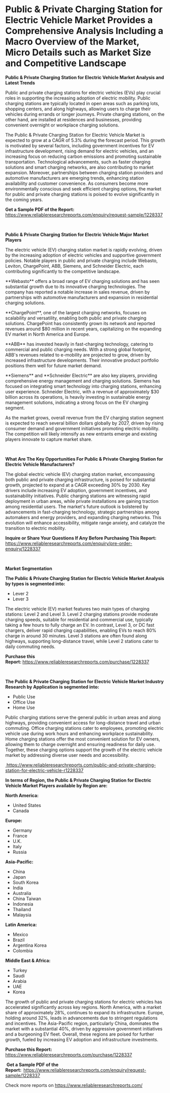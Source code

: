 <p><h1>Public & Private Charging Station for Electric Vehicle Market Provides a Comprehensive Analysis Including a Macro Overview of the Market, Micro Details such as Market Size and Competitive Landscape</h1></p><p><strong>Public & Private Charging Station for Electric Vehicle Market Analysis and Latest Trends</strong></p>
<p><p>Public and private charging stations for electric vehicles (EVs) play crucial roles in supporting the increasing adoption of electric mobility. Public charging stations are typically located in open areas such as parking lots, shopping centers, and along highways, allowing users to charge their vehicles during errands or longer journeys. Private charging stations, on the other hand, are installed at residences and businesses, providing convenient overnight or workplace charging solutions.</p><p>The Public & Private Charging Station for Electric Vehicle Market is expected to grow at a CAGR of 5.3% during the forecast period. This growth is motivated by several factors, including government incentives for EV infrastructure development, rising demand for electric vehicles, and an increasing focus on reducing carbon emissions and promoting sustainable transportation. Technological advancements, such as faster charging solutions and smart charging networks, are also contributing to market expansion. Moreover, partnerships between charging station providers and automotive manufacturers are emerging trends, enhancing station availability and customer convenience. As consumers become more environmentally conscious and seek efficient charging options, the market for public and private charging stations is poised to evolve significantly in the coming years.</p></p>
<p><strong>Get a Sample PDF of the Report:&nbsp;</strong> <a href="https://www.reliableresearchreports.com/enquiry/request-sample/1228337?utm_campaign=41&utm_medium=2&utm_source=Github&utm_content=ia&utm_term=27022025&utm_id=public-private-charging-station-for-electric-vehicle">https://www.reliableresearchreports.com/enquiry/request-sample/1228337</a></p>
<p>&nbsp;</p>
<p><strong>Public & Private Charging Station for Electric Vehicle Major Market Players</strong></p>
<p><p>The electric vehicle (EV) charging station market is rapidly evolving, driven by the increasing adoption of electric vehicles and supportive government policies. Notable players in public and private charging include Webasto, Leviton, ChargePoint, ABB, Siemens, and Schneider Electric, each contributing significantly to the competitive landscape.</p><p>**Webasto** offers a broad range of EV charging solutions and has seen substantial growth due to its innovative charging technologies. The company has reported a notable increase in sales revenue, driven by partnerships with automotive manufacturers and expansion in residential charging solutions.</p><p>**ChargePoint**, one of the largest charging networks, focuses on scalability and versatility, enabling both public and private charging solutions. ChargePoint has consistently grown its network and reported revenues around $80 million in recent years, capitalizing on the expanding EV market in North America and Europe.</p><p>**ABB** has invested heavily in fast-charging technology, catering to commercial and public charging needs. With a strong global footprint, ABB's revenues related to e-mobility are projected to grow, driven by increased infrastructure developments. Their innovative product portfolio positions them well for future market demand.</p><p>**Siemens** and **Schneider Electric** are also key players, providing comprehensive energy management and charging solutions. Siemens has focused on integrating smart technology into charging stations, enhancing user experience. Schneider Electric, with a revenue of approximately $30 billion across its operations, is heavily investing in sustainable energy management solutions, indicating a strong focus on the EV charging segment.</p><p>As the market grows, overall revenue from the EV charging station segment is expected to reach several billion dollars globally by 2027, driven by rising consumer demand and government initiatives promoting electric mobility. The competition will likely intensify as new entrants emerge and existing players innovate to capture market share.</p></p>
<p>&nbsp;</p>
<p><strong>What Are The Key Opportunities For Public & Private Charging Station for Electric Vehicle Manufacturers?</strong></p>
<p><p>The global electric vehicle (EV) charging station market, encompassing both public and private charging infrastructure, is poised for substantial growth, projected to expand at a CAGR exceeding 30% by 2030. Key drivers include increasing EV adoption, government incentives, and sustainability initiatives. Public charging stations are witnessing rapid deployment in urban areas, while private installations are gaining traction among residential users. The market's future outlook is bolstered by advancements in fast-charging technology, strategic partnerships among automakers and energy providers, and expanding charging networks. This evolution will enhance accessibility, mitigate range anxiety, and catalyze the transition to electric mobility.</p></p>
<p><strong>Inquire or Share Your Questions If Any Before Purchasing This Report:</strong> <a href="https://www.reliableresearchreports.com/enquiry/pre-order-enquiry/1228337?utm_campaign=41&utm_medium=2&utm_source=Github&utm_content=ia&utm_term=27022025&utm_id=public-private-charging-station-for-electric-vehicle">https://www.reliableresearchreports.com/enquiry/pre-order-enquiry/1228337</a></p>
<p>&nbsp;</p>
<p><strong>Market Segmentation</strong></p>
<p><strong>The Public & Private Charging Station for Electric Vehicle Market Analysis by types is segmented into:</strong></p>
<p><ul><li>Lever 2</li><li>Lever 3</li></ul></p>
<p><p>The electric vehicle (EV) market features two main types of charging stations: Level 2 and Level 3. Level 2 charging stations provide moderate charging speeds, suitable for residential and commercial use, typically taking a few hours to fully charge an EV. In contrast, Level 3, or DC fast chargers, deliver rapid charging capabilities, enabling EVs to reach 80% charge in around 30 minutes. Level 3 stations are often found along highways, supporting long-distance travel, while Level 2 stations cater to daily commuting needs.</p></p>
<p><strong>Purchase this Report:&nbsp;</strong><a href="https://www.reliableresearchreports.com/purchase/1228337?utm_campaign=41&utm_medium=2&utm_source=Github&utm_content=ia&utm_term=27022025&utm_id=public-private-charging-station-for-electric-vehicle">https://www.reliableresearchreports.com/purchase/1228337</a></p>
<p>&nbsp;</p>
<p><strong>The Public & Private Charging Station for Electric Vehicle Market Industry Research by Application is segmented into:</strong></p>
<p><ul><li>Public Use</li><li>Office Use</li><li>Home Use</li></ul></p>
<p><p>Public charging stations serve the general public in urban areas and along highways, providing convenient access for long-distance travel and urban commuting. Office charging stations cater to employees, promoting electric vehicle use during work hours and enhancing workplace sustainability. Home charging stations offer the most convenient solution for EV owners, allowing them to charge overnight and ensuring readiness for daily use. Together, these charging options support the growth of the electric vehicle market by addressing diverse user needs and accessibility.</p></p>
<p><a href="https://www.reliableresearchreports.com/public-and-private-charging-station-for-electric-vehicle-r1228337?utm_campaign=41&utm_medium=2&utm_source=Github&utm_content=ia&utm_term=27022025&utm_id=public-private-charging-station-for-electric-vehicle">&nbsp;https://www.reliableresearchreports.com/public-and-private-charging-station-for-electric-vehicle-r1228337</a></p>
<p><strong>In terms of Region, the Public & Private Charging Station for Electric Vehicle Market Players available by Region are:</strong></p>
<p>
    <p> <strong> North America: </strong>
        <ul>
            <li>United States</li>
            <li>Canada</li>
        </ul>
        </p> 
    <p> <strong> Europe: </strong>
        <ul>
            <li>Germany</li>
            <li>France</li>
            <li>U.K.</li>
            <li>Italy</li>
            <li>Russia</li>
        </ul>
        </p> 
    <p> <strong> Asia-Pacific: </strong>
        <ul>
            <li>China</li>
            <li>Japan</li>
            <li>South Korea</li>
            <li>India</li>
            <li>Australia</li>
            <li>China Taiwan</li>
            <li>Indonesia</li>
            <li>Thailand</li>
            <li>Malaysia</li>
        </ul>
        </p> 
    <p> <strong> Latin America: </strong>
        <ul>
            <li>Mexico</li>
            <li>Brazil</li>
            <li>Argentina Korea</li>
            <li>Colombia</li>
        </ul>
        </p> 
    <p> <strong> Middle East & Africa: </strong>
        <ul>
            <li>Turkey</li>
            <li>Saudi</li>
            <li>Arabia</li>
            <li>UAE</li>
            <li>Korea</li>
        </ul>
    </p>
    </p>
<p><p>The growth of public and private charging stations for electric vehicles has accelerated significantly across key regions. North America, with a market share of approximately 28%, continues to expand its infrastructure. Europe, holding around 32%, leads in advancements due to stringent regulations and incentives. The Asia-Pacific region, particularly China, dominates the market with a substantial 40%, driven by aggressive government initiatives and a burgeoning EV fleet. Overall, these regions are poised for further growth, fueled by increasing EV adoption and infrastructure investments.</p></p>
<p><strong>Purchase this Report: </strong><a href="https://www.reliableresearchreports.com/purchase/1228337?utm_campaign=41&utm_medium=2&utm_source=Github&utm_content=ia&utm_term=27022025&utm_id=public-private-charging-station-for-electric-vehicle">https://www.reliableresearchreports.com/purchase/1228337</a></p>
<p>&nbsp;<strong>Get a Sample PDF of the Report:&nbsp;&nbsp;</strong><a href="https://www.reliableresearchreports.com/enquiry/request-sample/1228337?utm_campaign=41&utm_medium=2&utm_source=Github&utm_content=ia&utm_term=27022025&utm_id=public-private-charging-station-for-electric-vehicle">https://www.reliableresearchreports.com/enquiry/request-sample/1228337</a></p>
<p><strong></strong></p>
<p>Check more reports on <a href="https://www.reliableresearchreports.com/?utm_campaign=41&utm_medium=2&utm_source=Github&utm_content=ia&utm_term=27022025&utm_id=public-private-charging-station-for-electric-vehicle">https://www.reliableresearchreports.com/</a></p>